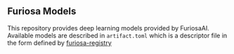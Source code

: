 Furiosa Models
--------------

This repository provides deep learning models provided by FuriosaAI. Available models are described in `artifact.toml` which is a descriptor file in the form defined by [furiosa-registry](https://github.com/furiosa-ai/furiosa-sdk-private/tree/main/python/furiosa-registry/)
